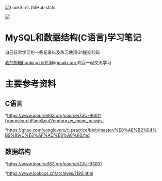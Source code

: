 ![LookSin's GitHub stats](https://github-readme-stats.vercel.app/api?username=LookSin&show_icons=true)

<img src="https://img.shields.io/badge/gitHub-%E8%AE%A9%E8%87%AA%E6%88%91%E4%BB%8B%E7%BB%8D%E5%8F%98%E5%BE%97%E6%9B%B4%E5%A5%BD-brightgreen" />

# MySQL和数据结构(C语言)学习笔记

自己日常学习的一些记录以及练习使用Git提交代码

我的邮箱houbingzhi123@gmail.com,欢迎一起交流学习

# 主要参考资料

## C语言

 *https://www.icourse163.org/course/ZJU-9001?from=searchPage&outVendor=zw_mooc_pcssjg_
 
 *https://gitee.com/yongloveru/c_practice/blob/master/%E8%AE%B2%E4%B9%89/C%E8%AF%AD%E8%A8%80.md
 
## 数据结构

 *https://www.icourse163.org/course/ZJU-93001
 
 *https://www.lookcos.cn/archives/1190.html
